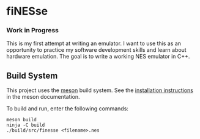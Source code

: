 # fiNESse

### Work in Progress

This is my first attempt at writing an emulator.
I want to use this as an opportunity to practice my software development skills and learn about hardware emulation.
The goal is to write a working NES emulator in C++.

## Build System

This project uses the [meson](https://mesonbuild.com/) build system.
See the [installation instructions](https://mesonbuild.com/SimpleStart.html) in the meson documentation.

To build and run, enter the following commands:

```
meson build
ninja -C build
./build/src/finesse <filename>.nes
```
